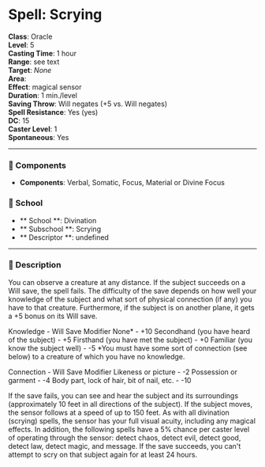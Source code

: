 
# Spell: Scrying
**Class**: Oracle  
**Level**: 5  
**Casting Time**: 1 hour  
**Range**: see text  
**Target**: _None_  
**Area**:   
**Effect**: magical sensor  
**Duration**: 1 min./level  
**Saving Throw**: Will negates (+5 vs. Will negates)  
**Spell Resistance**: Yes (yes)  
**DC**: 15  
**Caster Level**: 1  
**Spontaneous**: Yes

---

### 🔮 Components
- **Components**: Verbal, Somatic, Focus, Material or Divine Focus

### 🏫 School
- ** School **: Divination
- ** Subschool **: Scrying
- ** Descriptor **: undefined
---

### 📜 Description
You can observe a creature at any distance. If the subject succeeds on a Will save, the spell fails. The difficulty of the save depends on how well your knowledge of the subject and what sort of physical connection (if any) you have to that creature. Furthermore, if the subject is on another plane, it gets a +5 bonus on its Will save.

Knowledge - Will Save Modifier
None* - +10
Secondhand (you have heard of the subject) - +5
Firsthand (you have met the subject) - +0
Familiar (you know the subject well) - -5
*You must have some sort of connection (see below) to a creature of which you have no knowledge.

Connection - Will Save Modifier
Likeness or picture - -2
Possession or garment - -4
Body part, lock of hair, bit of nail, etc. - -10

If the save fails, you can see and hear the subject and its surroundings (approximately 10 feet in all directions of the subject). If the subject moves, the sensor follows at a speed of up to 150 feet. As with all divination (scrying) spells, the sensor has your full visual acuity, including any magical effects. In addition, the following spells have a 5% chance per caster level of operating through the sensor: detect chaos, detect evil, detect good, detect law, detect magic, and message. If the save succeeds, you can't attempt to scry on that subject again for at least 24 hours.
